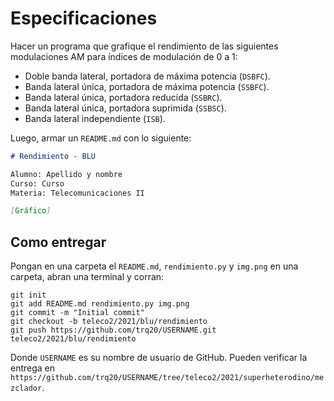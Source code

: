 # Especificaciones

Hacer un programa que grafique el rendimiento de las siguientes modulaciones AM para índices de modulación de 0 a 1:

- Doble banda lateral, portadora de máxima potencia (`DSBFC`).
- Banda lateral única, portadora de máxima potencia (`SSBFC`).
- Banda lateral única, portadora reducida (`SSBRC`).
- Banda lateral única, portadora suprimida (`SSBSC`).
- Banda lateral independiente (`ISB`).

Luego, armar un `README.md` con lo siguiente:

```markdown
# Rendimiento - BLU

Alumno: Apellido y nombre
Curso: Curso
Materia: Telecomunicaciones II

[Gráfico]
```

## Como entregar

Pongan en una carpeta el `README.md`, `rendimiento.py` y `img.png` en una carpeta, abran una terminal y corran:

```
git init
git add README.md rendimiento.py img.png
git commit -m "Initial commit"
git checkout -b teleco2/2021/blu/rendimiento
git push https://github.com/trq20/USERNAME.git teleco2/2021/blu/rendimiento
```

Donde `USERNAME` es su nombre de usuario de GitHub. Pueden verificar la entrega en `https://github.com/trq20/USERNAME/tree/teleco2/2021/superheterodino/mezclador`.

